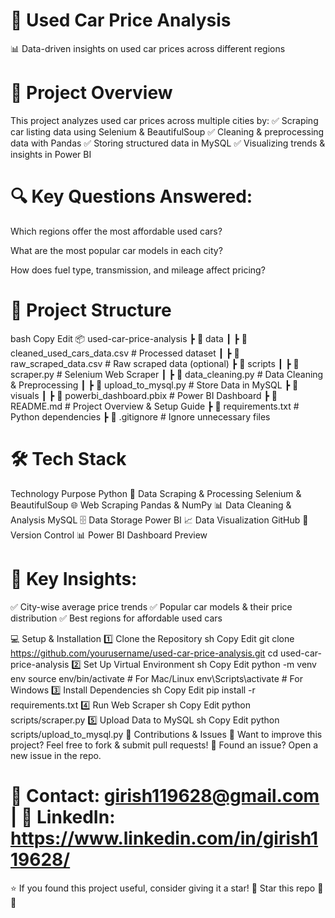 # 🚗 Used Car Price Analysis
📊 Data-driven insights on used car prices across different regions





# 📌 Project Overview
This project analyzes used car prices across multiple cities by:
✅ Scraping car listing data using Selenium & BeautifulSoup
✅ Cleaning & preprocessing data with Pandas
✅ Storing structured data in MySQL
✅ Visualizing trends & insights in Power BI

# 🔍 Key Questions Answered:

Which regions offer the most affordable used cars?

What are the most popular car models in each city?

How does fuel type, transmission, and mileage affect pricing?

# 📂 Project Structure
bash
Copy
Edit
📦 used-car-price-analysis
 ┣ 📂 data
 ┃ ┣ 📜 cleaned_used_cars_data.csv  # Processed dataset
 ┃ ┣ 📜 raw_scraped_data.csv        # Raw scraped data (optional)
 ┣ 📂 scripts
 ┃ ┣ 📜 scraper.py                  # Selenium Web Scraper
 ┃ ┣ 📜 data_cleaning.py            # Data Cleaning & Preprocessing
 ┃ ┣ 📜 upload_to_mysql.py          # Store Data in MySQL
 ┣ 📂 visuals
 ┃ ┣ 📜 powerbi_dashboard.pbix      # Power BI Dashboard
 ┣ 📜 README.md                     # Project Overview & Setup Guide
 ┣ 📜 requirements.txt               # Python dependencies
 ┣ 📜 .gitignore                     # Ignore unnecessary files


# 🛠 Tech Stack
Technology	Purpose
Python 🐍	Data Scraping & Processing
Selenium & BeautifulSoup 🌐	Web Scraping
Pandas & NumPy 📊	Data Cleaning & Analysis
MySQL 🗄️	Data Storage
Power BI 📈	Data Visualization
GitHub 🔄	Version Control
📊 Power BI Dashboard Preview

# 🚀 Key Insights:
✅ City-wise average price trends
✅ Popular car models & their price distribution
✅ Best regions for affordable used cars

💻 Setup & Installation
1️⃣ Clone the Repository
sh
Copy
Edit
git clone https://github.com/yourusername/used-car-price-analysis.git
cd used-car-price-analysis
2️⃣ Set Up Virtual Environment
sh
Copy
Edit
python -m venv env
source env/bin/activate  # For Mac/Linux
env\Scripts\activate     # For Windows
3️⃣ Install Dependencies
sh
Copy
Edit
pip install -r requirements.txt
4️⃣ Run Web Scraper
sh
Copy
Edit
python scripts/scraper.py
5️⃣ Upload Data to MySQL
sh
Copy
Edit
python scripts/upload_to_mysql.py
🚀 Contributions & Issues
🎯 Want to improve this project? Feel free to fork & submit pull requests!
🔎 Found an issue? Open a new issue in the repo.

# 📧 Contact: girish119628@gmail.com | 💼 LinkedIn: https://www.linkedin.com/in/girish119628/

⭐ If you found this project useful, consider giving it a star!
🌟 Star this repo 🚀😊
